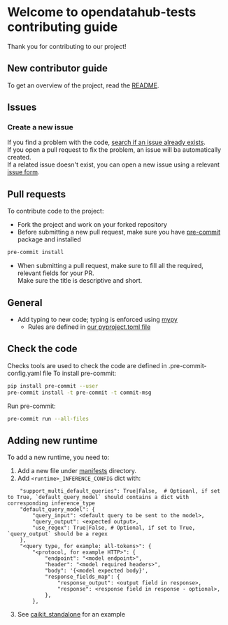 # Welcome to opendatahub-tests contributing guide

Thank you for contributing to our project!  

## New contributor guide

To get an overview of the project, read the [README](README.md).

## Issues

### Create a new issue

If you find a problem with the code, [search if an issue already exists](https://github.com/opendatahub-io/opendatahub-tests/issues).  
If you open a pull request to fix the problem, an issue will ba automatically created.  
If a related issue doesn't exist, you can open a new issue using a relevant [issue form](https://github.com/opendatahub-io/opendatahub-tests/issues/new/choose).

## Pull requests

To contribute code to the project:

- Fork the project and work on your forked repository
- Before submitting a new pull request, make sure you have [pre-commit](https://pre-commit.com/) package and installed

```bash
pre-commit install
```

- When submitting a pull request, make sure to fill all the required, relevant fields for your PR.  
  Make sure the title is descriptive and short.

## General

- Add typing to new code; typing is enforced using [mypy](https://mypy-lang.org/)
  - Rules are defined in [our pyproject.toml file](//pyproject.toml#L10)

## Check the code
Checks tools are used to check the code are defined in .pre-commit-config.yaml file
To install pre-commit:

```bash
pip install pre-commit --user
pre-commit install -t pre-commit -t commit-msg
```

Run pre-commit:

```bash
pre-commit run --all-files
```

## Adding new runtime
To add a new runtime, you need to:  
1. Add a new file under [manifests](utilities/manifests) directory.
2. Add `<runtime>_INFERENCE_CONFIG` dict with:
```code
    "support_multi_default_queries": True|False,  # Optioanl, if set to True, `default_query_model` should contains a dict with corresponding inference_type
    "default_query_model": {
        "query_input": <default query to be sent to the model>,
        "query_output": <expected output>,
        "use_regex": True|False, # Optional, if set to True, `query_output` should be a regex
    },
    "<query type, for example: all-tokens>": {
        "<protocol, for example HTTP>": {
            "endpoint": "<model endpoint>",
            "header": "<model required headers>",
            "body": '{<model expected body}',
            "response_fields_map": {
                "response_output": <output field in response>,
                "response": <response field in response - optional>,
            },
        },
```
3. See [caikit_standalone](utilities/manifests/caikit_standalone.py) for an example
